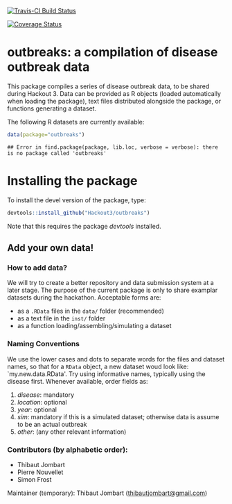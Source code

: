 [![Travis-CI Build Status](https://travis-ci.org/Hackout3/outbreaks.svg?branch=master)](https://travis-ci.org/Hackout3/outbreaks)

[![Coverage Status](https://img.shields.io/codecov/c/github/Hackout3/outbreaks/master.svg)](https://codecov.io/github/Hackout3/outbreaks?branch=master)


# outbreaks: a compilation of disease outbreak data

This package compiles a series of disease outbreak data, to be shared during Hackout 3.
Data can be provided as R objects (loaded automatically when loading the package), text files distributed alongside the package, or functions generating a dataset.

The following R datasets are currently available:

```r
data(package="outbreaks")
```

```
## Error in find.package(package, lib.loc, verbose = verbose): there is no package called 'outbreaks'
```

# Installing the package

To install the devel version of the package, type:

```r
devtools::install_github("Hackout3/outbreaks")
```

Note that this requires the package *devtools* installed.




## Add your own data!

### How to add data?
We will try to create a better repository and data submission system at a later stage.
The purpose of the current package is only to share examplar datasets during the hackathon. 
Acceptable forms are:
- as a `.RData` files in the `data/` folder (recommended)
- as a text file in the `inst/` folder
- as a function loading/assembling/simulating a dataset

### Naming Conventions
We use the lower cases and dots to separate words for the files and dataset names, so that for a `RData` object, a new dataset woud look like: `my.new.data.RData'. Try using informative names, typically using the disease first. Whenever available, order fields as:
   1. *disease*: mandatory
   2. *location*: optional
   3. *year*: optional
   4. *sim*: mandatory if this is a simulated dataset; otherwise data is assume to be an actual outbreak
   5. *other*: (any other relevant information)


### Contributors (by alphabetic order):
- Thibaut Jombart
- Pierre Nouvellet
- Simon Frost

Maintainer (temporary): Thibaut Jombart (thibautjombart@gmail.com)
